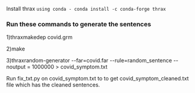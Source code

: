 Install thrax `using conda - conda install -c conda-forge thrax`

### Run these commands to generate the sentences

1)thraxmakedep covid.grm

2)make

3)thraxrandom-generator --far=covid.far --rule=random_sentence --noutput = 1000000 > covid_symptom.txt


Run fix_txt.py on covid_symptom.txt to to get covid_symptom_cleaned.txt file which has the cleaned sentences.
